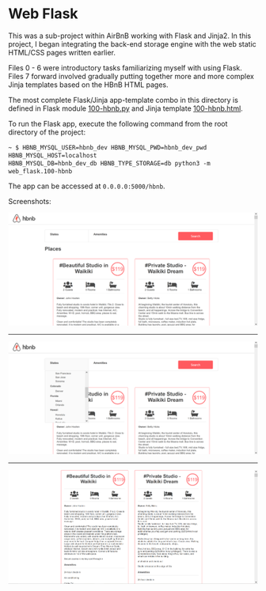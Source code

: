 # Web Flask

This was a sub-project within AirBnB  working with Flask
and Jinja2. In this project, I began integrating the back-end storage engine
with the web static HTML/CSS pages written earlier.

Files 0 - 6 were introductory tasks familiarizing myself with
using Flask. Files 7 forward involved gradually putting together more and more
complex Jinja templates based on the HBnB HTML pages.

The most complete Flask/Jinja app-template combo in this directory is defined
in Flask module [100-hbnb.py](./100-hbnb.py) and Jinja template
[100-hbnb.html](./100-hbnb.html).

To run the Flask app, execute the following command from the root directory
of the project:

```
~ $ HBNB_MYSQL_USER=hbnb_dev HBNB_MYSQL_PWD=hbnb_dev_pwd HBNB_MYSQL_HOST=localhost
HBNB_MYSQL_DB=hbnb_dev_db HBNB_TYPE_STORAGE=db python3 -m web_flask.100-hbnb
```

The app can be accessed at `0.0.0.0:5000/hbnb`.

Screenshots:
<p align="center">
  <img src="https://github.com/anteneh2121/AirBnB_clone_v2/blob/main/web_flask/static/images/hbnb_screenshot_0.png"
       alt="HolbertonBnB logo">
</p>

---

<p align="center">
  <img src="https://github.com/anteneh2121/AirBnB_clone_v2/blob/main/web_flask/static/images/hbnb_screenshot_1.png"
       alt="HolbertonBnB logo">
</p>

---

<p align="center">
  <img src="https://github.com/anteneh2121/AirBnB_clone_v2/blob/main/web_flask/static/images/hbnb_screenshot_2.png"
       alt="HolbertonBnB logo">
</p>
